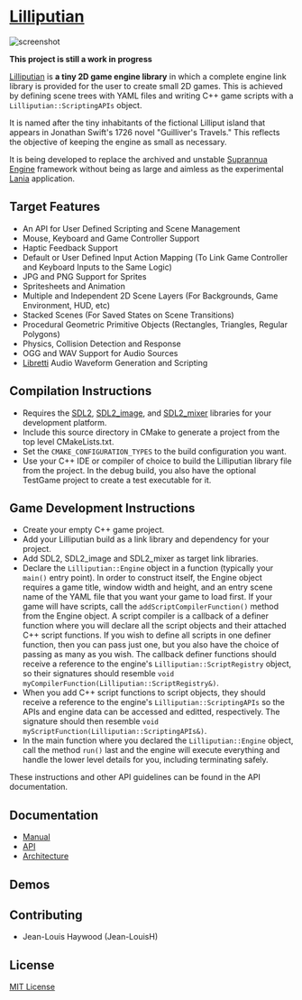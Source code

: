 # [Lilliputian](https://github.com/Jean-LouisH/Lilliputian)

![screenshot](Documentation/Images/Screenshot.gif)

**This project is still a work in progress**

[Lilliputian](https://github.com/Jean-LouisH/Lilliputian) is **a tiny 2D game engine library** in which a complete engine link library is provided for the user to create small 2D games. This is achieved by defining scene trees with YAML files and writing C++ game scripts with a `Lilliputian::ScriptingAPIs` object. 

It is named after the tiny inhabitants of the fictional Lilliput island that appears in Jonathan Swift's 1726 novel "Guilliver's Travels." This reflects the objective of keeping the engine as small as necessary.

It is being developed to replace the archived and unstable [Suprannua Engine](https://github.com/Jean-LouisH/SuprannuaEngine/blob/master/README.md) framework without being as large and aimless as the experimental [Lania](https://github.com/Jean-LouisH/Lania/blob/master/README.md) application.

## Target Features

* An API for User Defined Scripting and Scene Management
* Mouse, Keyboard and Game Controller Support
* Haptic Feedback Support
* Default or User Defined Input Action Mapping (To Link Game Controller and Keyboard Inputs to the Same Logic)
* JPG and PNG Support for Sprites
* Spritesheets and Animation
* Multiple and Independent 2D Scene Layers (For Backgrounds, Game Environment, HUD, etc)
* Stacked Scenes (For Saved States on Scene Transitions)
* Procedural Geometric Primitive Objects (Rectangles, Triangles, Regular Polygons)
* Physics, Collision Detection and Response
* OGG and WAV Support for Audio Sources
* [Libretti](https://github.com/Jean-LouisH/Libretti/blob/master/README.md) Audio Waveform Generation and Scripting

## Compilation Instructions

* Requires the [SDL2](https://www.libsdl.org/), [SDL2_image](https://www.libsdl.org/projects/SDL_image/), and  [SDL2_mixer](https://www.libsdl.org/projects/SDL_mixer/) libraries for your development platform.
* Include this source directory in CMake to generate a project from the top level CMakeLists.txt. 
* Set the `CMAKE_CONFIGURATION_TYPES` to the build configuration you want. 
* Use your C++ IDE or compiler of choice to build the Lilliputian library file from the project. In the debug build, you also have the optional TestGame project to create a test executable for it.

## Game Development Instructions

* Create your empty C++ game project.
* Add your Lilliputian build as a link library and dependency for your project. 
* Add SDL2, SDL2_image and SDL2_mixer as target link libraries.
* Declare the `Lilliputian::Engine` object in a function (typically your `main()` entry point). In order to construct itself, the Engine object requires a game title, window width and height, and an entry scene name of the YAML file that you want your game to load first. If your game will have scripts, call the `addScriptCompilerFunction()` method from the Engine object. A script compiler is a callback of a definer function where you will declare all the script objects and their attached C++ script functions. If you wish to define all scripts in one definer function, then you can pass just one, but you also have the choice of passing as many as you wish. The callback definer functions should receive a reference to the engine's `Lilliputian::ScriptRegistry` object, so their signatures should resemble `void myCompilerFunction(Lilliputian::ScriptRegistry&)`.
* When you add C++ script functions to script objects, they should receive a reference to the engine's `Lilliputian::ScriptingAPIs` so the APIs and engine data can be accessed and editted, respectively. The signature should then resemble `void myScriptFunction(Lilliputian::ScriptingAPIs&)`.
* In the main function where you declared the `Lilliputian::Engine` object, call the method `run()` last and the engine will execute everything and handle the lower level details for you, including terminating safely.

These instructions and other API guidelines can be found in the API documentation.

## Documentation

* [Manual](Documentation/Manual.md)
* [API](Documentation/API.md)
* [Architecture](Documentation/Architecture.md)

## Demos

## Contributing

* Jean-Louis Haywood (Jean-LouisH)

## License

[MIT License](LICENSE)